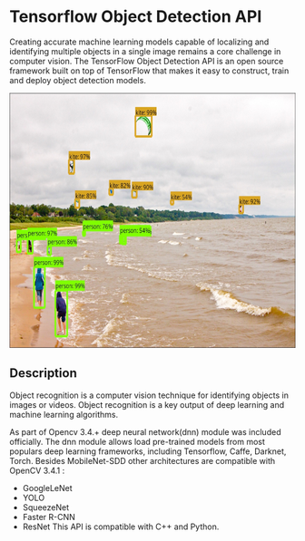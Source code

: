 # Tensorflow Object Detection API
Creating accurate machine learning models capable of localizing and identifying
multiple objects in a single image remains a core challenge in computer vision.
The TensorFlow Object Detection API is an open source framework built on top of
TensorFlow that makes it easy to construct, train and deploy object detection
models.

<p align="center">
  <img src="g3doc/img/kites_detections_output.jpg" width=676 height=450>
</p>

## Description
Object recognition is a computer vision technique for identifying objects in images or videos. Object recognition is a key output of deep learning and machine learning algorithms.

As part of Opencv 3.4.+ deep neural network(dnn) module was included officially. The dnn module allows load pre-trained models from most populars deep learning frameworks, including Tensorflow, Caffe, Darknet, Torch. Besides MobileNet-SDD other architectures are compatible with OpenCV 3.4.1 :

* GoogleLeNet
* YOLO
* SqueezeNet
* Faster R-CNN
* ResNet
This API is compatible with C++ and Python.
